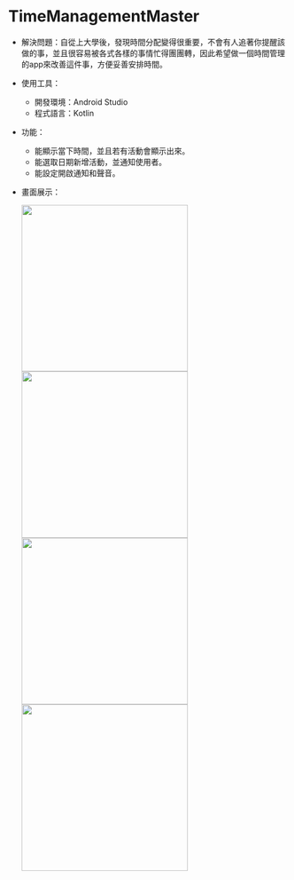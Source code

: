 # TimeManagementMaster

* 解決問題：自從上大學後，發現時間分配變得很重要，不會有人追著你提醒該做的事，並且很容易被各式各樣的事情忙得團團轉，因此希望做一個時間管理的app來改善這件事，方便妥善安排時間。

* 使用工具：
  * 開發環境：Android Studio
  * 程式語言：Kotlin

* 功能：
  * 能顯示當下時間，並且若有活動會顯示出來。
  * 能選取日期新增活動，並通知使用者。
  * 能設定開啟通知和聲音。

* 畫面展示：
  
  <img src = 'https://user-images.githubusercontent.com/75659334/232274056-77c79fd9-bffb-4e03-a8a2-f8da614a45ae.png' height='300'> <img src = 'https://user-images.githubusercontent.com/75659334/232274372-af85a5b4-64aa-44f9-ba87-12d4b869af60.png' height='300'> <img src = 'https://user-images.githubusercontent.com/75659334/232274374-f0b4f023-dc31-473d-8b75-ba3909e0cac1.png' height='300'> <img src = 'https://user-images.githubusercontent.com/75659334/232274378-3d7f7d99-f8b9-4f30-b0c7-a06ec78f88da.png' height='300'>
